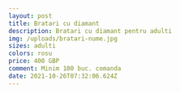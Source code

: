 ```yaml
---
layout: post
title: Bratari cu diamant
description: Bratari cu diamant pentru adulti
img: /uploads/bratari-nume.jpg
sizes: adulti
colors: rosu
price: 400 GBP
comment: Minim 100 buc. comanda
date: 2021-10-26T07:32:06.624Z
---
```

